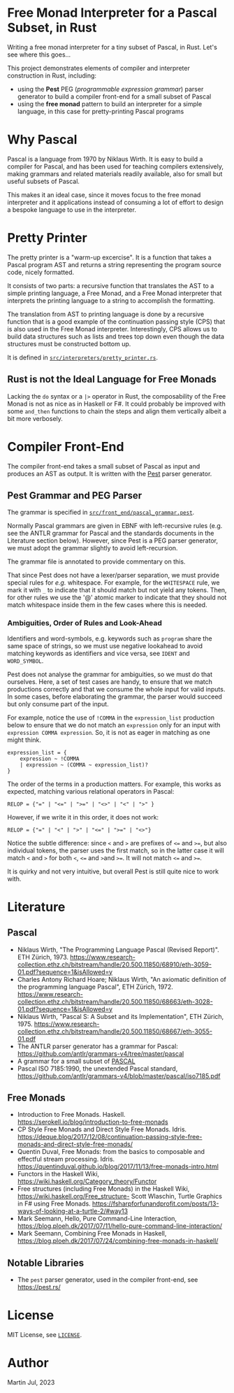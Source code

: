 # Free Monad Interpreter for a Pascal Subset, in Rust

Writing a free monad interpreter for a tiny subset of Pascal, in Rust.
Let's see where this goes...

This project demonstrates elements of compiler and interpreter construction in Rust, including:

- using the **Pest** PEG (*programmable expression grammar*) parser generator to build a compiler front-end for a small subset
  of Pascal
- using the **free monad** pattern to build an interpreter for a simple language, in this case for pretty-printing Pascal
  programs


# Why Pascal

Pascal is a language from 1970 by Niklaus Wirth.
It is easy to build a compiler for Pascal, and has been used for teaching compilers extensively,
making grammars and related materials readily available, also for small but useful subsets of Pascal.

This makes it an ideal case, since it moves focus to the free monad interpreter and it applications
instead of consuming a lot of effort to design a bespoke language to use in the interpreter.

# Pretty Printer

The pretty printer is a "warm-up excercise". It is a function that takes a Pascal program AST and returns a string
representing the program source code, nicely formatted.

It consists of two parts: a recursive function that translates the AST to a simple printing language, a Free Monad, and
a Free Monad interpreter that interprets the printing language to a string to accomplish the formatting.

The translation from AST to printing language is done by a recursive function that is a good example of the continuation
passing style (CPS) that is also used in the Free Monad interpreter. Interestingly, CPS allows us to build data
structures such as lists and trees top down even though the data structures must be constructed bottom up.

It is defined in [`src/interpreters/pretty_printer.rs`](src/intepreters/pretty_printer.rs).

## Rust is not the Ideal Language for Free Monads
Lacking the `do` syntax or a `|>` operator in Rust, the composability of the Free Monad is not as nice as in Haskell or F#.
It could probably be improved with some `and_then` functions to chain the steps and align them vertically albeit 
a bit more verbosely.


# Compiler Front-End

The compiler front-end takes a small subset of Pascal as input and produces an AST as output.
It is written with the [Pest](http://pest.rs) parser generator.

## Pest Grammar and PEG Parser

The grammar is specified in [`src/front_end/pascal_grammar.pest`](src/front_end/pascal_grammar.pest).

Normally Pascal grammars are given in EBNF with left-recursive rules (e.g. see the ANTLR grammar for Pascal and
the standards documents in the Literature section below). However, since Pest is a PEG parser generator,
we must adopt the grammar slightly to avoid left-recursion.

The grammar file is annotated to provide commentary on this.

That since Pest does not have a lexer/parser separation, we must provide special rules for *e.g.* whitespace.
For example, for the `WHITESPACE` rule, we mark it with `_` to indicate that it should match but not yield any tokens.
Then, for other rules we use the '@' atomic marker to indicate that they should not match whitespace inside them
in the few cases where this is needed.

### Ambiguities, Order of Rules and Look-Ahead

Identifiers and word-symbols, e.g. keywords such as `program` share the same space of strings, so we must use
negative lookahead to avoid matching keywords as identifiers and vice versa, see `IDENT` and `WORD_SYMBOL`.

Pest does not analyse the grammar for ambiguities, so we must do that ourselves. Here, a set of test cases
are handy, to ensure that we match productions correctly and that we consume the whole input for valid inputs.
In some cases, before elaborating the grammar, the parser would succeed but only consume part of the input.

For example, notice the use of `!COMMA` in the `expression_list` production below to ensure that we do not
match an `expression` only for an input with `expression COMMA expression`. So, it is not as eager in matching
as one might think.

```
expression_list = {
    expression ~ !COMMA
    | expression ~ (COMMA ~ expression_list)?
}
```

The order of the terms in a production matters.
For example, this works as expected, matching various relational operators in Pascal:

```
RELOP = {"=" | "<=" | ">=" | "<>" | "<" | ">" }
```

However, if we write it in this order, it does not work:

```
RELOP = {"=" | "<" | ">" | "<=" | ">=" | "<>"}
```

Notice the subtle difference: since `<` and `>` are prefixes of `<=` and `>=`,
but also individual tokens, the parser uses the first match, so in the latter case
it will match `<` and `>` for both `<`, `<=` and `>`and `>=`. It will not match `<=` and `>=`.

It is quirky and not very intuitive, but overall Pest is still quite nice to work with.

# Literature

## Pascal

- Niklaus Wirth, "The Programming Language Pascal (Revised Report)". ETH Zürich,
    1973. https://www.research-collection.ethz.ch/bitstream/handle/20.500.11850/68910/eth-3059-01.pdf?sequence=1&isAllowed=y
- Charles Antony Richard Hoare; Niklaus Wirth, "An axiomatic definition of the programming language Pascal", ETH Zürich,
    1972. https://www.research-collection.ethz.ch/bitstream/handle/20.500.11850/68663/eth-3028-01.pdf?sequence=1&isAllowed=y
- Niklaus Wirth, "Pascal S: A Subset and its Implementation", ETH Zürich,
    1975. https://www.research-collection.ethz.ch/bitstream/handle/20.500.11850/68667/eth-3055-01.pdf
- The ANTLR parser generator has a grammar for Pascal: https://github.com/antlr/grammars-v4/tree/master/pascal
- A grammar for a small subset of [PASCAL](https://www2.seas.gwu.edu/~hchoi/teaching/cs160d/pascal.pdf)
- Pascal ISO 7185:1990, the unextended Pascal
  standard, https://github.com/antlr/grammars-v4/blob/master/pascal/iso7185.pdf

## Free Monads

- Introduction to Free Monads. Haskell. https://serokell.io/blog/introduction-to-free-monads
- CP Style Free Monads and Direct Style Free Monads.
  Idris. https://deque.blog/2017/12/08/continuation-passing-style-free-monads-and-direct-style-free-monads/
- Quentin Duval, Free Monads: from the basics to composable and effectful stream processing.
  Idris. https://quentinduval.github.io/blog/2017/11/13/free-monads-intro.html
- Functors in the Haskell Wiki, https://wiki.haskell.org/Category_theory/Functor
- Free structures (including Free Monads) in the Haskell Wiki, https://wiki.haskell.org/Free_structure- Scott Wlaschin,
  Turtle Graphics in F# using Free
  Monads. https://fsharpforfunandprofit.com/posts/13-ways-of-looking-at-a-turtle-2/#way13
- Mark Seemann, Hello, Pure Command-Line
  Interaction, https://blog.ploeh.dk/2017/07/11/hello-pure-command-line-interaction/
- Mark Seemann, Combining Free Monads in Haskell, https://blog.ploeh.dk/2017/07/24/combining-free-monads-in-haskell/

## Notable Libraries

- The `pest` parser generator, used in the compiler front-end, see https://pest.rs/

# License

MIT License, see [`LICENSE`](LICENSE).

# Author

Martin Jul, 2023